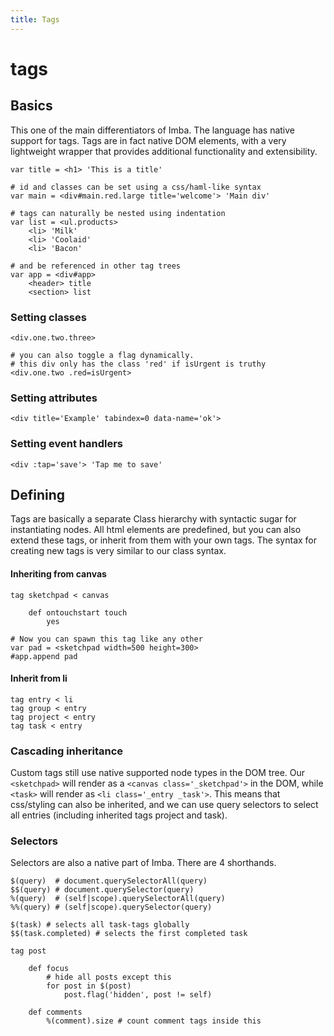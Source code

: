 ```yaml
---
title: Tags
---
```


# tags

## Basics

This one of the main differentiators of Imba. The language has native support for tags. Tags are in fact native DOM elements, with a very lightweight wrapper that provides additional functionality and extensibility.

```text
var title = <h1> 'This is a title'

# id and classes can be set using a css/haml-like syntax
var main = <div#main.red.large title='welcome'> 'Main div'

# tags can naturally be nested using indentation
var list = <ul.products>
    <li> 'Milk'
    <li> 'Coolaid'
    <li> 'Bacon'

# and be referenced in other tag trees
var app = <div#app>
    <header> title
    <section> list
```

### Setting classes

```text
<div.one.two.three>

# you can also toggle a flag dynamically.
# this div only has the class 'red' if isUrgent is truthy
<div.one.two .red=isUrgent>
```

### Setting attributes

```text
<div title='Example' tabindex=0 data-name='ok'>
```

### Setting event handlers

```text
<div :tap='save'> 'Tap me to save'
```

## Defining

Tags are basically a separate Class hierarchy with syntactic sugar for instantiating nodes. All html elements are predefined, but you can also extend these tags, or inherit from them with your own tags. The syntax for creating new tags is very similar to our class syntax.

#### Inheriting from canvas

```text
tag sketchpad < canvas

    def ontouchstart touch
        yes

# Now you can spawn this tag like any other
var pad = <sketchpad width=500 height=300>
#app.append pad
```

#### Inherit from li

```text
tag entry < li
tag group < entry
tag project < entry
tag task < entry
```

### Cascading inheritance

Custom tags still use native supported node types in the DOM tree. Our `<sketchpad>` will render as a `<canvas class='_sketchpad'>` in the DOM, while `<task>` will render as `<li class='_entry _task'>`. This means that css/styling can also be inherited, and we can use query selectors to select all entries \(including inherited tags project and task\).

### Selectors

Selectors are also a native part of Imba. There are 4 shorthands.

```text
$(query)  # document.querySelectorAll(query)
$$(query) # document.querySelector(query)
%(query)  # (self|scope).querySelectorAll(query)
%%(query) # (self|scope).querySelector(query)

$(task) # selects all task-tags globally
$$(task.completed) # selects the first completed task

tag post

    def focus
        # hide all posts except this
        for post in $(post)
            post.flag('hidden', post != self)

    def comments
        %(comment).size # count comment tags inside this
```

